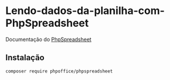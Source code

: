 # Lendo-dados-da-planilha-com-PhpSpreadsheet

Documentação do [PhpSpreadsheet](https://phpspreadsheet.readthedocs.io/en/develop/) 

## Instalação


```bash
composer require phpoffice/phpspreadsheet
```

